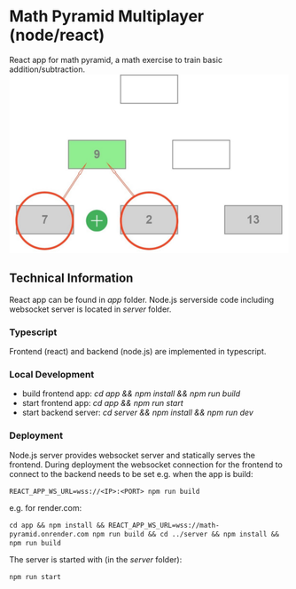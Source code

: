 # Math Pyramid Multiplayer (node/react)

React app for math pyramid, a math exercise to train basic addition/subtraction.
![Math Pyramid](https://github.com/tobias-gaenzler/math-pyramid-react/blob/main/public/help_start.jpg?raw=true)

## Technical Information

React app can be found in *app* folder.
Node.js serverside code including websocket server is located in *server* folder.

### Typescript

Frontend (react) and backend (node.js) are implemented in typescript.

### Local Development

- build frontend app: *cd app && npm install && npm run build*
- start frontend app: *cd app && npm run start*
- start backend server: *cd server && npm install && npm run dev*

### Deployment

Node.js server provides websocket server and statically serves the frontend.
During deployment the websocket connection for the frontend to connect to the backend needs to be set e.g. when the app is build:

```
REACT_APP_WS_URL=wss://<IP>:<PORT> npm run build
```

e.g. for render.com:

```
cd app && npm install && REACT_APP_WS_URL=wss://math-pyramid.onrender.com npm run build && cd ../server && npm install && npm run build
```

The server is started with (in the *server* folder):

```
npm run start
```
  
